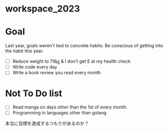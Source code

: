 # workspace_2023
# Goal
 Last year, goals weren't tied to concrete habits. Be conscious of getting into the habit this year.
 - [ ] Reduce weight to 79㎏ & I don't get E at my health check 
 - [ ] Write code every day 
 - [ ] Write a book review you read every month

# Not To Do list
- [ ] Read manga on days other than the 1st of every month.
- [ ] Programming in languages other than golang

本当に目標を達成するつもりがあるのか？

